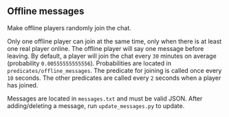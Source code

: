 ## Offline messages
Make offline players randomly join the chat.

Only one offline player can join at the same time, only when there is at least one real player online. The offline player will say one message before leaving.
By default, a player will join the chat every `30` minutes on average (probability `0.00555555555556`).
Probabilities are located in `predicates/offline_messages`. The predicate for joining is called once every `10` seconds. The other predicates are called every `2` seconds when a player has joined.

Messages are located in `messages.txt` and must be valid JSON. After adding/deleting a message, run `update_messages.py` to update.
